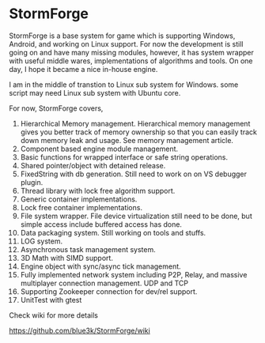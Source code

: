 # StormForge

StormForge is a base system for game which is supporting Windows, Android, and working on Linux support.
For now the development is still going on and have many missing modules, however, it has system wrapper with useful middle wares, implementations of algorithms and tools. On one day, I hope it became a nice in-house engine.

I am in the middle of transtion to Linux sub system for Windows. some script may need Linux sub system with Ubuntu core.

For now, StormForge covers,
1. Hierarchical Memory management. Hierarchical memory management gives you better track of memory ownership so that you can easily track down memory leak and usage. See memory management article.
1. Component based engine module management.
1. Basic functions for wrapped interface or safe string operations.
1. Shared pointer/object with detained release.
1. FixedString with db generation. Still need to work on on VS debugger plugin.
1. Thread library with lock free algorithm support.
1. Generic container implementations.
1. Lock free container implementations.
1. File system wrapper. File device virtualization still need to be done, but simple access include buffered access has done.
1. Data packaging system. Still working on tools and stuffs.
1. LOG system.
1. Asynchronous task management system.
1. 3D Math with SIMD support.
1. Engine object with sync/async tick management.
1. Fully implemented network system including P2P, Relay, and massive multiplayer connection management. UDP and TCP
1. Supporting Zookeeper connection for dev/rel support.
1. UnitTest with gtest


Check wiki for more details

https://github.com/blue3k/StormForge/wiki




